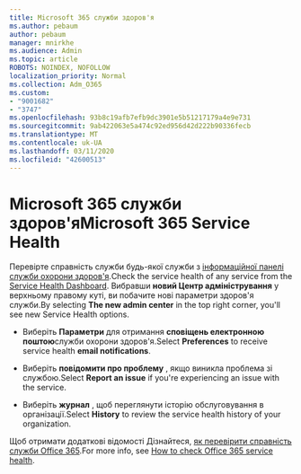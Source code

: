 ```yaml
---
title: Microsoft 365 служби здоров'я
ms.author: pebaum
author: pebaum
manager: mnirkhe
ms.audience: Admin
ms.topic: article
ROBOTS: NOINDEX, NOFOLLOW
localization_priority: Normal
ms.collection: Adm_O365
ms.custom:
- "9001682"
- "3747"
ms.openlocfilehash: 93b8c19afb7efb9dc3901e5b51217179a4e9e731
ms.sourcegitcommit: 9ab422063e5a474c92ed956d42d222b90336fecb
ms.translationtype: MT
ms.contentlocale: uk-UA
ms.lasthandoff: 03/11/2020
ms.locfileid: "42600513"
---
```

# <a name="microsoft-365-service-health"></a><span data-ttu-id="06f4a-102">Microsoft 365 служби здоров'я</span><span class="sxs-lookup"><span data-stu-id="06f4a-102">Microsoft 365 Service Health</span></span>


<span data-ttu-id="06f4a-103">Перевірте справність служби будь-якої служби з [інформаційної панелі служби охорони здоров'я](https://admin.microsoft.com/Adminportal/Home?source=applauncher#/servicehealth).</span><span class="sxs-lookup"><span data-stu-id="06f4a-103">Check the service health of any service from the [Service Health Dashboard](https://admin.microsoft.com/Adminportal/Home?source=applauncher#/servicehealth).</span></span> <span data-ttu-id="06f4a-104">Вибравши **новий Центр адміністрування** у верхньому правому куті, ви побачите нові параметри здоров'я служби.</span><span class="sxs-lookup"><span data-stu-id="06f4a-104">By selecting **The new admin center** in the top right corner, you'll see new Service Health options.</span></span>

- <span data-ttu-id="06f4a-105">Виберіть **Параметри** для отримання **сповіщень електронною поштою**служби охорони здоров'я.</span><span class="sxs-lookup"><span data-stu-id="06f4a-105">Select **Preferences** to receive service health **email notifications**.</span></span>

- <span data-ttu-id="06f4a-106">Виберіть **повідомити про проблему** , якщо виникла проблема зі службою.</span><span class="sxs-lookup"><span data-stu-id="06f4a-106">Select **Report an issue** if you're experiencing an issue with the service.</span></span>

- <span data-ttu-id="06f4a-107">Виберіть **журнал** , щоб переглянути історію обслуговування в організації.</span><span class="sxs-lookup"><span data-stu-id="06f4a-107">Select **History** to review the service health history of your organization.</span></span> 

<span data-ttu-id="06f4a-108">Щоб отримати додаткові відомості Дізнайтеся, [як перевірити справність служби Office 365](https://docs.microsoft.com/office365/enterprise/view-service-health).</span><span class="sxs-lookup"><span data-stu-id="06f4a-108">For more info, see [How to check Office 365 service health](https://docs.microsoft.com/office365/enterprise/view-service-health).</span></span> 
